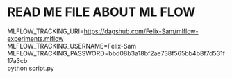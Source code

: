 # READ ME FILE ABOUT ML FLOW

MLFLOW_TRACKING_URI=https://dagshub.com/Felix-Sam/mlflow-experiments.mlflow \
MLFLOW_TRACKING_USERNAME=Felix-Sam \
MLFLOW_TRACKING_PASSWORD=bbd08b3a18bf2ae738f565bb4b8f7d531f17a3cb \
python script.py